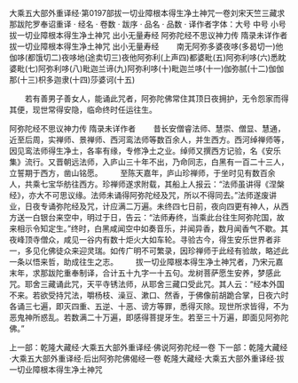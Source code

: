 大乘五大部外重译经·第0197部拔一切业障根本得生净土神咒一卷刘宋天竺三藏求那跋陀罗奉诏重译
· 经名 · 卷数 · 跋序
· 品名 · 品数 · 译作者字体：大号 中号 小号
拔一切业障根本得生净土神咒
出小无量寿经
阿弥陀经不思议神力传
隋录未详作者
拔一切业障根本得生净土神咒
出小无量寿经
　　南无阿弥多婆夜哆(多曷切一)他伽哆(都饿切二)夜哆地(途卖切三)夜他阿弥利(上声四)都婆毗(五)阿弥利哆(六)悉眈婆毗(七)阿弥利哆(八)毗迦兰谛(九)阿弥利哆(十)毗迦兰哆(十一)伽弥腻(十二)伽伽那(十三)枳多迦隶(十四)莎婆诃(十五)

　　若有善男子善女人，能诵此咒者，阿弥陀佛常住其顶日夜拥护，无令怨家而得其便，现世常得安隐，临命终时任运往生。

阿弥陀经不思议神力传
隋录未详作者
　　昔长安僧睿法师、慧崇、僧显、慧通，近至后周，实禅师、景禅师、西河鸾法师等数百余人，并生西方。西河绰禅师等，因见鸾法师得生净土，各率有缘，专修净土之业。绰师又撰西方记验，名《安乐集》流行。又晋朝远法师，入庐山三十年不出，乃命同志，白黑有一百二十三人，立誓期于西方，凿山铭愿。
　　至陈天嘉年，庐山珍禅师，于坐时见有数百余人，共乘七宝华舫往西方。珍禅师遂求附载，其船上人报云：“法师虽讲得《涅槃经》，亦大不可思议缘。法师未诵得阿弥陀经及咒，所以不得同去。”法师遂废讲业，日夜专诵弥陀经及咒，计应满二万遍。未终四七日前，夜向四更有神人，从西方送一白银台来空中，明过于日，告云：“法师寿终，当乘此台往生阿弥陀国，故来相示令知定生。”终时，白黑咸闻空中如奏音乐，并闻异香，数月闻香气不歇。其夜峰顶寺僧众，咸见一谷内有数十炬火大如车轮。寻验古今，得生安乐世界者非一，多见化佛徒众来迎灵瑞。如传广明不可繁录，因珍禅师于此经有验故，略述此一条以悟来哲，助成往生之志。
　　拔一切业障根本得生净土神咒者，乃宋元嘉末年，求那跋陀重奉制译，合计五十九字一十五句。龙树菩萨愿生安养，梦感此咒。耶舍三藏诵此咒，天平寺锈法师，从耶舍三藏口受此咒。其人云：“经本外国不来。若欲受持咒法，嚼杨枝、澡豆、漱口、然香，于佛像前胡跪合掌，日夜六时各诵三七遍，即灭四重、五逆、十恶、谤方等罪，悉得灭除。现世所求皆得，不为恶鬼神所惑乱。若数满二十万遍，即感得菩提牙生。若至三十万遍，即面见阿弥陀佛。”

上一部：乾隆大藏经·大乘五大部外重译经·佛说阿弥陀经一卷
下一部：乾隆大藏经·大乘五大部外重译经·后出阿弥陀佛偈经一卷
乾隆大藏经·大乘五大部外重译经·拔一切业障根本得生净土神咒